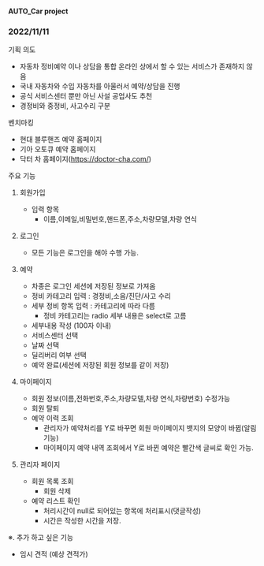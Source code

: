 #### AUTO_Car project
### 2022/11/11

기획 의도 
- 자동차 정비예약 이나 상담을 통합 온라인 상에서 할 수 있는 서비스가 존재하지 않음
- 국내 자동차와 수입 자동차를 아울러서 예약/상담을 진행
- 공식 서비스센터 뿐만 아닌 사설 공업사도 추천
- 경정비와 중정비, 사고수리 구분


벤치마킹

- 현대 블루핸즈 예약 홈페이지
- 기아 오토큐 예약 홈페이지
- 닥터 차 홈페이지(https://doctor-cha.com/)

주요 기능

1. 회원가입
   - 입력 항목
     - 이름,이메일,비밀번호,핸드폰,주소,차량모델,차량 연식
2. 로그인
   - 모든 기능은 로그인을 해야 수행 가능.
3. 예약
   - 차종은 로그인 세션에 저장된 정보로 가져옴
   - 정비 카테고리 입력 : 경정비,소음/진단/사고 수리
   - 세부 정비 항목 입력 : 카테고리에 따라 다름
     - 정비 카테고리는 radio 세부 내용은 select로 고름
   - 세부내용 작성 (100자 이내)
   - 서비스센터 선택
   - 날짜 선택
   - 딜리버리 여부 선택
   - 예약 완료(세션에 저장된 회원 정보를 같이 저장)

4. 마이페이지
   - 회원 정보(이름,전화번호,주소,차량모델,차량 연식,차량번호) 수정가능
   - 회원 탈퇴
   - 예약 이력 조회
     - 관리자가 예약처리를 Y로 바꾸면 회원 마이페이지 뱃지의 모양이 바뀜(알림기능)
     - 마이페이지 예약 내역 조회에서 Y로 바뀐 예약은 빨간색 글씨로 확인 가능.


5. 관리자 페이지
   - 회원 목록 조회
     - 회원 삭제
   - 예약 리스트 확인 
     - 처리시간이 null로 되어있는 항목에 처리표시(댓글작성)
     - 시간은 작성한 시간을 저장.
   

※. 추가 하고 싶은 기능 
   - 임시 견적 (예상 견적가)
  
